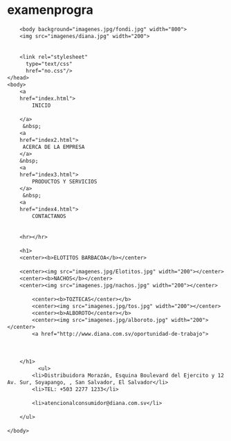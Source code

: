 # examenprogra
<html>
	<head>
		<title>DIANA</title>

	
		<body background="imagenes.jpg/fondi.jpg" width="800">
		<img src="imagenes/diana.jpg" width="200">
		

		<link rel="stylesheet"
		  type="text/css"
		  href="no.css"/>
	</head>
	<body>
		<a 
		href="index.html">
			INICIO
		
		</a>
		 &nbsp;
		<a 
		href="index2.html">
		 ACERCA DE LA EMPRESA
		</a>
		&nbsp;
		<a 
		href="index3.html">
			PRODUCTOS Y SERVICIOS
		</a>
		 &nbsp;
		<a 
		href="index4.html">
			CONTACTANOS


		<hr></hr>

		<h1>
		<center><b>ELOTITOS BARBACOA</b></center>

		<center><img src="imagenes.jpg/Elotitos.jpg" width="200"></center>
		<center><b>NACHOS</b></center>
        <center><img src="imagenes.jpg/nachos.jpg" width="200"></center>
        
			<center><b>TOZTECAS</center></b>
			<center><img src="imagenes.jpg/tos.jpg" width="200"></center>
            <center><b>ALBOROTO</center></b>
            <center><img src="imagenes.jpg/alboroto.jpg" width="200"></center>
            <a href="http://www.diana.com.sv/oportunidad-de-trabajo"> 



		</h1>
              <ul>
			<li>Distribuidora Morazán, Esquina Boulevard del Ejercito y 12 Av. Sur, Soyapango, , San Salvador, El Salvador</li>
			<li>TEL: +503 2277 1233</li>
			
			<li>atencionalconsumidor@diana.com.sv</li>

		</ul>

	</body>
</html>
